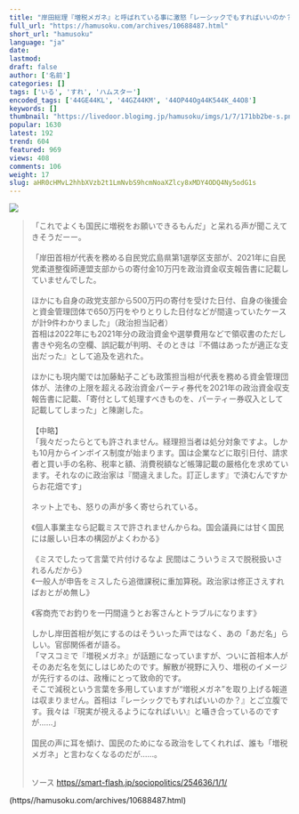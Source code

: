 ```yaml
---
title: "岸田総理『増税メガネ』と呼ばれている事に激怒「レーシックでもすればいいのか？」"
full_url: "https://hamusoku.com/archives/10688487.html"
short_url: "hamusoku"
language: "ja"
date: 
lastmod: 
draft: false
author: ['名前']
categories: []
tags: ['いる', 'すれ', 'ハムスター']
encoded_tags: ['44GE44KL', '44GZ44KM', '44OP44Og44K544K_44O8']
keywords: []
thumbnail: "https://livedoor.blogimg.jp/hamusoku/imgs/1/7/171bb2be-s.png"
popular: 1630
latest: 192
trend: 604
featured: 969
views: 408
comments: 106
weight: 17
slug: aHR0cHMvL2hhbXVzb2t1LmNvbS9hcmNoaXZlcy8xMDY4ODQ4Ny5odG1s
---
```


![](https://livedoor.blogimg.jp/hamusoku/imgs/1/7/171bb2be-s.png)

<blockquote><p></p><p> 「これでよくも国民に増税をお願いできるもんだ」と呆れる声が聞こえてきそうだーー。 <br> <br> 「岸田首相が代表を務める自民党広島県第1選挙区支部が、2021年に自民党柔道整復師連盟支部からの寄付金10万円を政治資金収支報告書に記載していませんでした。 <br> <br> ほかにも自身の政党支部から500万円の寄付を受けた日付、自身の後援会と資金管理団体で650万円をやりとりした日付などが間違っていたケースが計9件わかりました」（政治担当記者） <br> 首相は2022年にも2021年分の政治資金や選挙費用などで領収書のただし書きや宛名の空欄、誤記載が判明、そのときは『不備はあったが適正な支出だった』として追及を逃れた。 <br> <br> ほかにも現内閣では加藤鮎子こども政策担当相が代表を務める資金管理団体が、法律の上限を超える政治資金パーティ券代を2021年の政治資金収支報告書に記載、「寄付として処理すべきものを、パーティー券収入として記載してしまった」と陳謝した。 <br> <br> 【中略】<br> 「我々だったらとても許されません。経理担当者は処分対象ですよ。しかも10月からインボイス制度が始まります。国は企業などに取引日付、請求者と買い手の名称、税率と額、消費税額など帳簿記載の厳格化を求めています。それなのに政治家は『間違えました。訂正します』で済むんですからお花畑です」 <br> <br> ネット上でも、怒りの声が多く寄せられている。 <br> <br> 《個人事業主なら記載ミスで許されませんからね。国会議員には甘く国民には厳しい日本の構図がよくわかる》 <br> <br> 《ミスでしたって言葉で片付けるなよ 民間はこういうミスで脱税扱いされるんだから》 <br> 《一般人が申告をミスしたら追徴課税に重加算税。政治家は修正さえすればおとがめ無し》 <br> <br> 《客商売でお釣りを一円間違うとお客さんとトラブルになります》 <br> <br> しかし岸田首相が気にするのはそういった声ではなく、あの「あだ名」らしい。官邸関係者が語る。 <br> 「マスコミで『増税メガネ』が話題になっていますが、ついに首相本人がそのあだ名を気にしはじめたのです。解散が視野に入り、増税のイメージが先行するのは、政権にとって致命的です。 <br> そこで減税という言葉を多用していますが“増税メガネ”を取り上げる報道は収まりません。首相は『レーシックでもすればいいのか？』とご立腹です。我々は『現実が視えるようになればいい』と囁き合っているのですが……」 <br> <br> 国民の声に耳を傾け、国民のためになる政治をしてくれれば、誰も「増税メガネ」と言わなくなるのだが……。 <br> <br></p>ソース <a href='https//smart-flash.jp/sociopolitics/254636/1/1/' target='blank'>https//smart-flash.jp/sociopolitics/254636/1/1/</a></blockquote>

(https//hamusoku.com/archives/10688487.html)
